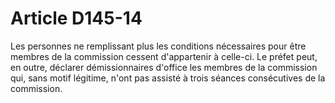 # Article D145-14

Les personnes ne remplissant plus les conditions nécessaires pour être membres de la commission cessent d'appartenir à celle-ci. Le préfet peut, en outre, déclarer démissionnaires d'office les membres de la commission qui, sans motif légitime, n'ont pas assisté à trois séances consécutives de la commission.